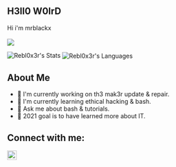 ## H3ll0 W0lrD
  
  Hi i'm mrblackx<br /><br />
  <img src="https://img.shields.io/badge/Creator%20%2F%20Found%20Of%20%40ViperZCrew%20%7C%20%40LeakerHounds-Telegram-blue"><br />

  <img src="https://github-readme-stats.vercel.app/api?username=rebl0x3r&&show_icons=true&count_private=true&hide_border=true&hide_title=true&theme=dracula" alt="Rebl0x3r's Stats">
  <img align="center" src="https://github-readme-stats.vercel.app/api/top-langs/?username=rebl0x3r&theme=blue-green" alt="Rebl0x3r's Languages"><br />

## About Me
  - 🔭 I'm currently working on th3 mak3r update & repair. 
  - 🌱 I'm currently learning ethical hacking & bash.
  - 💬 Ask me about bash & tutorials.
  - 🥅 2021 goal is to have learned more about IT.
  
 ## Connect with me:
  <p>
   <img align="left" alt="codeSTACKr.com" width="22px" src="https://images.vexels.com/media/users/3/137414/isolated/preview/3f7486417ddd88060a1818d44b6f3728-telegram-icon-logo-by-vexels.png" />
  </p>

<br />
